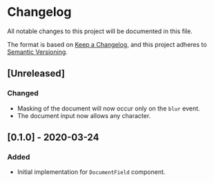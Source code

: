 # Changelog
All notable changes to this project will be documented in this file.

The format is based on [Keep a Changelog](https://keepachangelog.com/en/1.0.0/),
and this project adheres to [Semantic Versioning](https://semver.org/spec/v2.0.0.html).

## [Unreleased]
### Changed
- Masking of the document will now occur only on the `blur` event.
- The document input now allows any character.

## [0.1.0] - 2020-03-24
### Added
- Initial implementation for `DocumentField` component.
